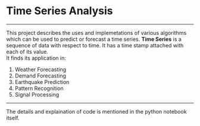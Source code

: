 # Time Series Analysis
---
This project describes the uses and implemetations of various algorithms which can be used to predict or forecast a time series. **Time Series** is a sequence of data with respect to time. It has a time stamp attached with each of its value.<br>
It finds its application in:
1. Weather Forecasting
2. Demand Forecasting
3. Earthquake Prediction
4. Pattern Recognition
5. Signal Processing
---
The details and explaination of code is mentioned in the python notebook itself.